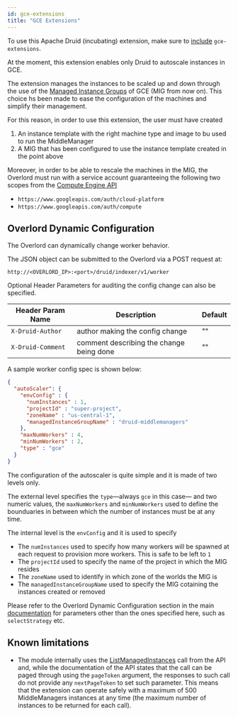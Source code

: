 ```yaml
---
id: gce-extensions
title: "GCE Extensions"
---
```


<!--
  ~ Licensed to the Apache Software Foundation (ASF) under one
  ~ or more contributor license agreements.  See the NOTICE file
  ~ distributed with this work for additional information
  ~ regarding copyright ownership.  The ASF licenses this file
  ~ to you under the Apache License, Version 2.0 (the
  ~ "License"); you may not use this file except in compliance
  ~ with the License.  You may obtain a copy of the License at
  ~
  ~   http://www.apache.org/licenses/LICENSE-2.0
  ~
  ~ Unless required by applicable law or agreed to in writing,
  ~ software distributed under the License is distributed on an
  ~ "AS IS" BASIS, WITHOUT WARRANTIES OR CONDITIONS OF ANY
  ~ KIND, either express or implied.  See the License for the
  ~ specific language governing permissions and limitations
  ~ under the License.
  -->


To use this Apache Druid (incubating) extension, make sure to [include](../../development/extensions.md#loading-extensions) `gce-extensions`.

At the moment, this extension enables only Druid to autoscale instances in GCE.

The extension manages the instances to be scaled up and down through the use of the [Managed Instance Groups](https://cloud.google.com/compute/docs/instance-groups/creating-groups-of-managed-instances#resize_managed_group)
of GCE (MIG from now on). This choice hs been made to ease the configuration of the machines and simplify their
management.

For this reason, in order to use this extension, the user must have created
1. An instance template with the right machine type and image to bu used to run the MiddleManager
2. A MIG that has been configured to use the instance template created in the point above

Moreover, in order to be able to rescale the machines in the MIG, the Overlord must run with a service account
guaranteeing the following two scopes from the [Compute Engine API](https://developers.google.com/identity/protocols/googlescopes#computev1)
- `https://www.googleapis.com/auth/cloud-platform`
- `https://www.googleapis.com/auth/compute`

## Overlord Dynamic Configuration

The Overlord can dynamically change worker behavior.

The JSON object can be submitted to the Overlord via a POST request at:

```
http://<OVERLORD_IP>:<port>/druid/indexer/v1/worker
```

Optional Header Parameters for auditing the config change can also be specified.

|Header Param Name| Description | Default |
|----------|-------------|---------|
|`X-Druid-Author`| author making the config change|""|
|`X-Druid-Comment`| comment describing the change being done|""|

A sample worker config spec is shown below:

```json
{
  "autoScaler": {
    "envConfig" : {
      "numInstances" : 1,
      "projectId" : "super-project",
      "zoneName" : "us-central-1",
      "managedInstanceGroupName" : "druid-middlemanagers"
    },
    "maxNumWorkers" : 4,
    "minNumWorkers" : 2,
    "type" : "gce"
  }
}
```

The configuration of the autoscaler is quite simple and it is made of two levels only.

The external level specifies the `type`—always `gce` in this case— and two numeric values,
the `maxNumWorkers` and `minNumWorkers` used to define the bounduaries in between which the
number of instances must be at any time.

The internal level is the `envConfig` and it is used to specify

- The `numInstances` used to specify how many workers will be spawned at each 
request to provision more workers.  This is safe to be left to `1`
- The `projectId` used to specify the name of the project in which the MIG resides
- The `zoneName` used to identify in which zone of the worlds the MIG is
- The `managedInstanceGroupName` used to specify the MIG cotaining the instances created or 
removed

Please refer to the Overlord Dynamic Configuration section in the main [documentation](../../configuration/index.md)
for parameters other than the ones specified here, such as `selectStrategy` etc.

## Known limitations

- The module internally uses the [ListManagedInstances](https://cloud.google.com/compute/docs/reference/rest/v1/instanceGroupManagers/listManagedInstances)
 call from the API and, while the documentation of the API states that the call can be paged through using the
 `pageToken` argument, the responses to such call do not provide any `nextPageToken` to set such parameter. This means
 that the extension can operate safely with a maximum of 500 MiddleManagers instances at any time (the maximum number
 of instances to be returned for each call).
 